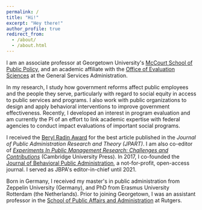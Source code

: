 ```yaml
---
permalink: /
title: "Hi!"
excerpt: "Hey there!"
author_profile: true
redirect_from: 
  - /about/
  - /about.html
---
```


I am an associate professor at Georgetown University's <a href="https://mccourt.georgetown.edu" target="_blank">McCourt School of Public Policy</a>, and an academic affiliate with the <a href="https://oes.gsa.gov" target="_blank">Office of Evaluation Sciences</a> at the General Services Administration.

In my research, I study how government reforms affect public employees and the people they serve, particularly with regard to social equity in access to public services and programs. I also work with public organizations to design and apply behavioral interventions to improve government effectiveness. Recently, I developed an interest in program evaluation and am currently the PI of an effort to link academic expertise with federal agencies to conduct impact evaluations of important social programs.

I received the <a href="http://pmranet.org/awards/" target="_blank">Beryl Radin Award</a> for the best article published in the *Journal of Public Administration Research and Theory (JPART)*. I am also co-editor of <a href="https://www.cambridge.org/core/books/experiments-in-public-management-research/8DB826A84D228568AAEC69732C72F1EC" target="_blank">*Experiments In Public Management Research: Challenges and Contributions*</a> (Cambridge University Press). In 2017, I co-founded the <a href="http://www.journal-bpa.org" target="_blank">Journal of Behavioral Public Administration</a>, a not-for-profit, open-access journal. I served as JBPA's editor-in-chief until 2021.

Born in Germany, I received my master's in public administration from Zeppelin University (Germany), and PhD from Erasmus University Rotterdam (the Netherlands). Prior to joining Georgetown, I was an assistant professor in the <a href="https://spaa.newark.rutgers.edu" target="_blank">School of Public Affairs and Administration</a> at Rutgers. 
